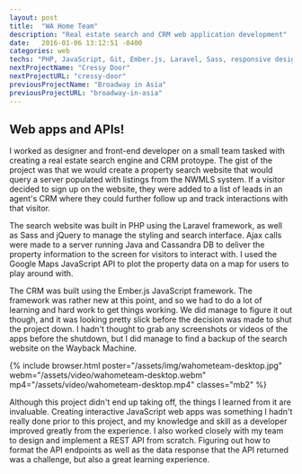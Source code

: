 ```yaml
---
layout: post
title:  "WA Home Team"
description: "Real estate search and CRM web application development"
date:   2016-01-06 13:12:51 -0400
categories: web
techs: "PHP, JavaScript, Git, Ember.js, Laravel, Sass, responsive design, jQuery, REST APIs, Google Maps API"
nextProjectName: "Cressy Door"
nextProjectURL: "cressy-door"
previousProjectName: "Broadway in Asia"
previousProjectURL: "broadway-in-asia"
---
```

<div class="container-thin mx-auto p2">
<h2>Web apps and APIs!</h2>
<p>I worked as designer and front-end developer on a small team tasked with creating a real estate search engine and CRM protoype. The gist of the project was that we would create a property search website that would query a server populated with listings from the NWMLS system. If a visitor decided to sign up on the website, they were added to a list of leads in an agent's CRM where they could further follow up and track interactions with that visitor.</p>
<p>The search website was built in PHP using the Laravel framework, as well as Sass and jQuery to manage the styling and search interface. Ajax calls were made to a server running Java and Cassandra DB to deliver the property information to the screen for visitors to interact with. I used the Google Maps JavaScript API to plot the property data on a map for users to play around with.</p>
<p>The CRM was built using the Ember.js JavaScript framework. The framework was rather new at this point, and so we had to do a lot of learning and hard work to get things working. We did manage to figure it out though, and it was looking pretty slick before the decision was made to shut the project down. I hadn't thought to grab any screenshots or videos of the apps before the shutdown, but I did manage to find a backup of the search website on the Wayback Machine.</p>
{% include browser.html poster="/assets/img/wahometeam-desktop.jpg" webm="/assets/video/wahometeam-desktop.webm" mp4="/assets/video/wahometeam-desktop.mp4" classes="mb2" %}
<p>Although this project didn't end up taking off, the things I learned from it are invaluable. Creating interactive JavaScript web apps was something I hadn't really done prior to this project, and my knowledge and skill as a developer improved greatly from the experience. I also worked closely with my team to design and implement a REST API from scratch. Figuring out how to format the API endpoints as well as the data response that the API returned was a challenge, but also a great learning experience.</p>
</div>